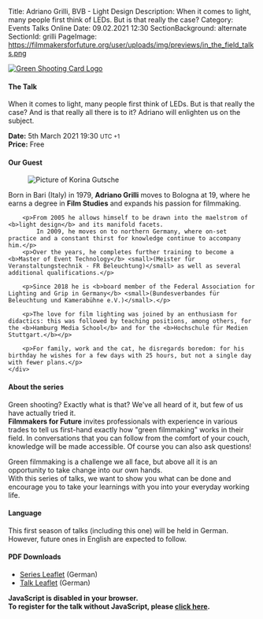 Title: Adriano Grilli, BVB - Light Design
Description: When it comes to light, many people first think of LEDs. But is that really the case?
Category: Events Talks Online
Date: 09.02.2021 12:30
SectionBackground: alternate
SectionId: grilli
PageImage: https://filmmakersforfuture.org/user/uploads/img/previews/in_the_field_talks.png

<div class="row justify-content-center text-center">
	<div class="col-lg-7 col-md-10 mb-3">
			<a href="https://filmmakersforfuture.org/en/events"><img src="/user/uploads/img/posts/events/talks/2021/header_en.png" class="img-fluid" alt="Green Shooting Card Logo"></a>
	</div>
</div>

#### The Talk
When it comes to light, many people first think of LEDs. But is that really the case? And is that really all there is to it? Adriano will enlighten us on the subject.

**Date:** <span class="text-white date" data-time="2021-03-05T19:30:00+01:00">5th March 2021 19:30 <small>UTC +1</small></span>  
**Price:** Free

#### Our Guest

<div class="row justify-content-left text-left align-items-center">
	<div class="col-xl-3 col-lg-4 col-md-10 col-sm-10 col-10">
		<figure class="figure">
			<img src="/user/uploads/img/posts/events/talks/2021/adriano_grilli.jpg" class="figure-img img-fluid" alt="Picture of Korina Gutsche">
		</figure>
	</div>
	<div class="col-xl col-lg text-white">
		<p>Born in Bari (Italy) in 1979, <b>Adriano Grilli</b> moves to Bologna at 19, where he earns a degree in <b>Film Studies</b> and expands his passion for filmmaking.</p>
		
		<p>From 2005 he allows himself to be drawn into the maelstrom of <b>light design</b> and its manifold facets.
			In 2009, he moves on to northern Germany, where on-set practice and a constant thirst for knowledge continue to accompany him.</p>
		<p>Over the years, he completes further training to become a <b>Master of Event Technology</b> <small>(Meister für Veranstaltungstechnik - FR Beleuchtung)</small> as well as several additional qualifications.</p>
		
		<p>Since 2018 he is <b>board member of the Federal Association for Lighting and Grip in Germany</b> <small>(Bundesverbandes für Beleuchtung und Kamerabühne e.V.)</small>.</p>
		
		<p>The love for film lighting was joined by an enthusiasm for didactics: this was followed by teaching positions, among others, for the <b>Hamburg Media School</b> and for the <b>Hochschule für Medien Stuttgart.</b></p>
		
		<p>For family, work and the cat, he disregards boredom: for his birthday he wishes for a few days with 25 hours, but not a single day with fewer plans.</p>
	</div>
</div>


#### About the series
Green shooting? Exactly what is that? We've all heard of it, but few of us have actually tried it.  
**Filmmakers for Future** invites professionals with experience in various trades to tell us first-hand exactly how "green filmmaking" works in their field.
In conversations that you can follow from the comfort of your couch, knowledge will be made accessible. Of course you can also ask questions!  

Green filmmaking is a challenge we all face, but above all it is an opportunity to take change into our own hands.  
With this series of talks, we want to show you what can be done and encourage you to take your learnings with you into your everyday working life.

#### Language
This first season of talks (including this one) will be held in German. However, future ones in English are expected to follow.

#### PDF Downloads
* [Series Leaflet](/user/uploads/files/flyers/Fm4F_Praxisgespraeche.pdf) (German)
* [Talk Leaflet](/user/uploads/files/flyers/Fm4F_Praxisgespraeche_3_Licht_Adriano_Grilli.pdf) (German)

<link rel="stylesheet" type="text/css" href="https://events.fm4f.org/Fm4F/rfwdd/widget/v1.css">
<link rel="stylesheet" type="text/css" href="/user/themes/fm4ftheme/css/pretix.css">
<style>.pretix-widget-item-count-single-label:after  {content: ' Kostenloses Ticket';color: white;}</style>
<script type="text/javascript" src="https://events.fm4f.org/widget/v1.de-informal.js" async></script>

<div class="row justify-content-center">
	<pretix-widget class="col-xl-6 col-lg-6 col-md-8 col-sm-10 col-10" event="https://events.fm4f.org/Fm4F/rfwdd/"></pretix-widget>
	<noscript>
		<style> pretix-widget { display: none } </style>
		<div class="text-center text-white pt-2 pb-2">
			<b>JavaScript is disabled in your browser.<br>
				To register for the talk without JavaScript, please <a target="_blank" rel="noopener" href="https://events.fm4f.org/Fm4F/rfwdd/">click here</a>.</b>
		</div>
	</noscript>
</div>